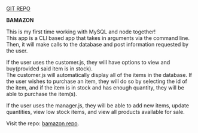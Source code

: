<a href="https://github.com/Chaelor/bamazon">GIT REPO</a>

<b>BAMAZON</b>

This is my first time working with MySQL and node together!<br>
This app is a CLI based app that takes in arguments via the command line. Then, it will make calls to the database and post information requested by the user. <br>

If the user uses the customer.js, they will have options to view and buy(provided said item is in stock).<br>
The customer.js will automatically display all of the items in the database. If the user wishes to purchase an item, they will do so by selecting the id of the item, and if the item is in stock and has enough quantity, they will be able to purchase the item(s).<br>

If the user uses the manager.js, they will be able to add new items, update quantities, view low stock items, and view all products available for sale. 


Visit the repo: <a href="https://github.com/Chaelor/bamazon">bamazon repo</a>.
